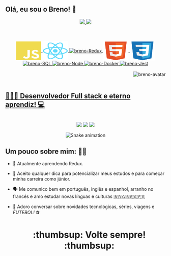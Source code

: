 ## Olá, eu sou o Breno! 👋

<div align="center">
  <a href="https://github.com/brenusaraujo">
  <img height="180em" src="https://github-readme-stats.vercel.app/api?username=brenusaraujo&show_icons=true&theme=darcula&include_all_commits=true&count_private=true"/>
  <img height="180em" src="https://github-readme-stats.vercel.app/api/top-langs/?username=brenusaraujo&layout=compact&langs_count=7&theme=darcula"/>
</div>
  <br/><br/>
<div style="display: inline_block" align="center"><br>
  <img align="center" alt="breno-Js" height="60" width="80" src="https://raw.githubusercontent.com/devicons/devicon/master/icons/javascript/javascript-plain.svg">
  <img align="center" alt="breno-React" height="60" width="80" src="https://raw.githubusercontent.com/devicons/devicon/master/icons/react/react-original.svg">
  <img align="center" alt="breno-Redux" height="60" width="80" src="https://cdn.jsdelivr.net/gh/devicons/devicon/icons/redux/redux-original.svg">
  <img align="center" alt="breno-HTML" height="60" width="80" src="https://raw.githubusercontent.com/devicons/devicon/master/icons/html5/html5-original.svg">
  <img align="center" alt="breno-CSS" height="60" width="80" src="https://raw.githubusercontent.com/devicons/devicon/master/icons/css3/css3-original.svg">
  <img align="center" alt="breno-SQL" height="60" width="80" src="https://cdn.jsdelivr.net/gh/devicons/devicon/icons/mysql/mysql-original.svg">
  <img align="center" alt="breno-Node" height="60" width="80" src="https://cdn.jsdelivr.net/gh/devicons/devicon/icons/nodejs/nodejs-original.svg">
  <img align="center" alt="breno-Docker" height="60" width="80" src="https://cdn.jsdelivr.net/gh/devicons/devicon/icons/docker/docker-original.svg">
  <img align="center" alt="breno-Jest" height="60" width="80" src="https://cdn.jsdelivr.net/gh/devicons/devicon/icons/jest/jest-plain.svg">
 <br/><br/>
  <img align="right" alt="breno-avatar" height="150" src="https://i.pinimg.com/originals/89/51/92/895192a0e014bbf0b8b2d528d9e17b00.jpg">
</div>
  <br/><br/>
  
  ## 👨🏾‍💻 Desenvolvedor Full stack e eterno aprendiz! 💻
  <br/>

<div align="center"> 
  <a href="https://www.instagram.com/brenusaraujo/" target="_blank"><img src="https://img.shields.io/badge/Instagram-E4405F?style=for-the-badge&logo=instagram&logoColor=white" target="_blank"></a>
  <a href = "mailto:brenoaraujo50@icloud.com"><img src="https://img.shields.io/badge/-Gmail-%23333?style=for-the-badge&logo=gmail&logoColor=white" target="_blank"></a>
  <a href="https://www.linkedin.com/in/brenusaraujo/" target="_blank"><img src="https://img.shields.io/badge/-LinkedIn-%230077B5?style=for-the-badge&logo=linkedin&logoColor=white" target="_blank"></a>
  <br/>
  
   ![Snake animation](https://github.com/brenusaraujo/brenusaraujo/blob/output/github-contribution-grid-snake.svg)
</div>
 
 ## Um pouco sobre mim: 🙋‍♀️

- 🌱 Atualmente aprendendo Redux.
- 🤔 Aceito qualquer dica para potencializar meus estudos e para começar minha carreira como júnior.
- 🗣️ Me comunico bem em português, inglês e espanhol, arranho no francês e amo estudar novas línguas e culturas 🇧🇷🇬🇧🇪🇸🇫🇷
- 💬 Adoro conversar sobre novidades tecnológicas, séries, viagens e *FUTEBOL!* ⚽️
  
  <h1 align="center"> :thumbsup: Volte sempre! :thumbsup:  </h1>
 
